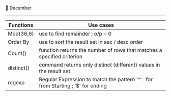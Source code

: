 
:dart: December

----------------------------------------------------------------------------------------------------- 
|      Functions       |                    Use cases                                                 |
|  ------------------  | -----------------------------------------------------------------------------
|       Mod(36,6)      |     use to find remainder     ; o/p - 0                                                                
|       Order By       |     use to sort the result set in asc / desc order
|       Count()        |     function returns the number of rows that matches a specified criterion
|      distinct()      |     command returns only distinct (different) values in the result set
|      regexp          |     Regular Expression to match the pattern '^' : for from Starting ; '$' for ending 

